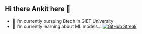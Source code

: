 ## Hi there Ankit here 👋


- 🔭 I’m currently pursuing Btech in GIET University
- 🌱 I’m currently learning about ML models...
[![GitHub Streak](http://github-readme-streak-stats.herokuapp.com?user=Ankit-iq&theme=dark&background=000000)](https://git.io/streak-stats)

